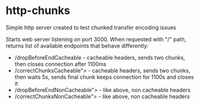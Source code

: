 # http-chunks
Simple http server created to test chunked transfer encoding issues

Starts web server listening on port 3000.
When requested with "/" path, returns list of available endpoints that behave differently:

- /dropBeforeEndCacheable - cacheable headers, sends two chunks, then closes connection after 1100ms
- /correctChunksCacheable"> - cacheable headers, sends two chunks, then waits 5s, sends final chunk keeps connection for 1100s and closes it
- /dropBeforeEndNonCacheable"> - like above, non cacheable headers
- /correctChunksNonCacheable"> - like above, non cacheable headers
